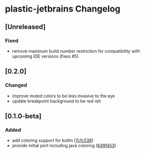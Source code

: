 <!-- Keep a Changelog guide -> https://keepachangelog.com -->

# plastic-jetbrains Changelog

## [Unreleased]
### Fixed
- remove maximum build number restriction for compatibility with upcoming IDE versions (fixes #5)

## [0.2.0]
### Changed
- improve muted colors to be less invasive to the eye
- update breakpoint background to be red-ish

## [0.1.0-beta]
### Added
- add coloring support for kotlin ([7cfc536](https://github.com/barfurth/plastic-jb-ide/commit/7cfc5360927719f3d90d5a19ac33bb7a99d952c1))
- provide initial port including java coloring ([649f453](https://github.com/barfurth/plastic-jb-ide/commit/649f4532a682e81e388c79e5c44e3880eea91eda))
